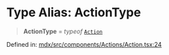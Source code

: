 # Type Alias: ActionType

> **ActionType** = *typeof* [`Action`](../functions/Action.md)

Defined in: [mdx/src/components/Actions/Action.tsx:24](https://github.com/laruss/react-text-game/blob/4915125f9c22f1259a088eb59b920654db3f32d0/packages/mdx/src/components/Actions/Action.tsx#L24)
